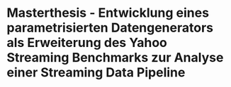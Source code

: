 # Masterthesis - Entwicklung eines parametrisierten Datengenerators als Erweiterung des Yahoo Streaming Benchmarks zur Analyse einer Streaming Data Pipeline
